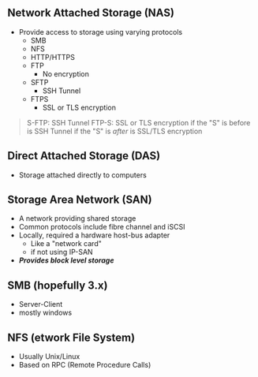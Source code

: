 ## Network Attached Storage (NAS)
- Provide access to storage using varying protocols
	- SMB
	- NFS
	- HTTP/HTTPS
	- FTP
		- No encryption
	- SFTP
		- SSH Tunnel
	- FTPS
		- SSL or TLS encryption
>S-FTP: SSH Tunnel
>FTP-S: SSL or TLS encryption
>if the "S" is before is SSH Tunnel
>if the "S" is *after* is SSL/TLS encryption

## Direct Attached Storage (DAS)
- Storage attached directly to computers

##  Storage Area Network (SAN)
- A network providing shared storage 
- Common protocols include fibre channel and iSCSI
- Locally, required a hardware host-bus adapter 
	- Like a "network card"
	- if not using IP-SAN
- _**Provides block level storage**_ 
## SMB (hopefully 3.x)
- Server-Client
- mostly windows
## NFS (etwork File System)
- Usually Unix/Linux
- Based on RPC (Remote Procedure Calls) 
